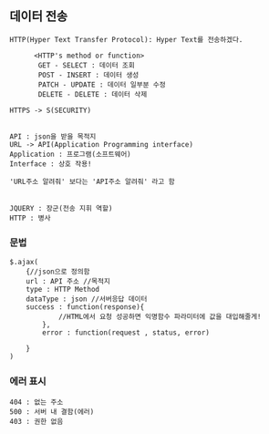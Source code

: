 ## 데이터 전송
```
HTTP(Hyper Text Transfer Protocol): Hyper Text를 전송하겠다.

      <HTTP's method or function>
       GET - SELECT : 데이터 조회
       POST - INSERT : 데이터 생성
       PATCH - UPDATE : 데이터 일부분 수정
       DELETE - DELETE : 데이터 삭제
```
    HTTPS -> S(SECURITY)
## 
    API : json을 받을 목적지
    URL -> API(Application Programming interface)
    Application : 프로그램(소프트웨어)
    Interface : 상호 작용!

    'URL주소 알려줘' 보다는 'API주소 알려줘' 라고 함

##
    JQUERY : 장군(전송 지휘 역할)
    HTTP : 병사

### 문법
    $.ajax(
        {//json으로 정의함
        url : API 주소 //목적지
        type : HTTP Method
        dataType : json //서버응답 데이터
        success : function(response){
                //HTML에서 요청 성공하면 익명함수 파라미터에 값을 대입해줄게!
            }, 
            error : function(request , status, error)
        
        }
    )

### 에러 표시
    404 : 없는 주소
    500 : 서버 내 결함(에러)
    403 : 권한 없음
    
